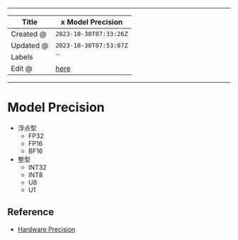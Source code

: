 -----

| Title     | x Model Precision                                     |
| --------- | ----------------------------------------------------- |
| Created @ | `2023-10-30T07:33:26Z`                                |
| Updated @ | `2023-10-30T07:53:07Z`                                |
| Labels    | \`\`                                                  |
| Edit @    | [here](https://github.com/junxnone/aiwiki/issues/450) |

-----

# Model Precision

  - 浮点型
      - FP32
      - FP16
      - BF16
  - 整型
      - INT32
      - INT8
      - U8
      - U1

## Reference

  - [Hardware
    Precision](https://junxnone.github.io/xwiki/#/0281_Hardware_Precision)
